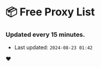 # :package: Free Proxy List
### Updated every 15 minutes.

- Last updated: `2024-08-23 01:42`

:heart:
